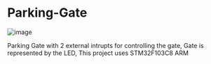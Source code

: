 # Parking-Gate
![image](https://github.com/3bdallaaa/Parking-Gate/assets/118936824/13806c77-2948-4968-ba20-c6bfd7fd93a8)

Parking Gate with 2 external intrupts for controlling the gate, 
Gate is represented by the LED, 
This project uses STM32F103C8 ARM
